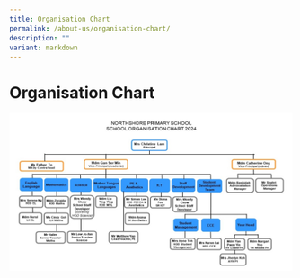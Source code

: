 ```yaml
---
title: Organisation Chart
permalink: /about-us/organisation-chart/
description: ""
variant: markdown
---
```

# **Organisation Chart**

![](/images/School_Org_Chart_updated_July_2024.jpg)